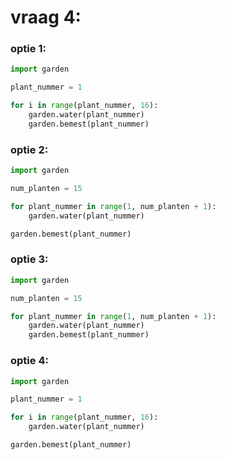 # vraag 4:
### optie 1:
```python
import garden

plant_nummer = 1

for i in range(plant_nummer, 16):
    garden.water(plant_nummer)
    garden.bemest(plant_nummer)
```
### optie 2:
```python
import garden

num_planten = 15

for plant_nummer in range(1, num_planten + 1):
    garden.water(plant_nummer)

garden.bemest(plant_nummer)
```
### optie 3:
```python
import garden

num_planten = 15

for plant_nummer in range(1, num_planten + 1):
    garden.water(plant_nummer)
    garden.bemest(plant_nummer)
```
### optie 4:
```python
import garden

plant_nummer = 1

for i in range(plant_nummer, 16):
    garden.water(plant_nummer)

garden.bemest(plant_nummer)
```